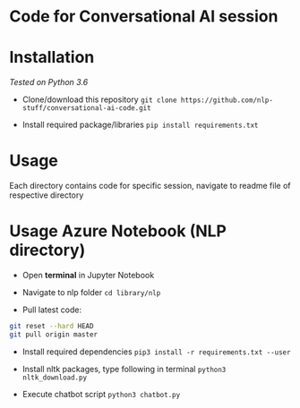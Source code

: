 # Code for Conversational AI session 

# Installation 

*Tested on Python 3.6*

- Clone/download this repository 
`git clone https://github.com/nlp-stuff/conversational-ai-code.git`

- Install required package/libraries
`pip install requirements.txt`

# Usage

Each directory contains code for specific session, navigate to readme file of respective directory



# Usage Azure Notebook (NLP directory)

- Open **terminal** in Jupyter Notebook

- Navigate to nlp folder
`cd library/nlp`

- Pull latest code:
```bash
git reset --hard HEAD
git pull origin master
```

- Install required dependencies 
`pip3 install -r requirements.txt --user`

- Install nltk packages, type following in terminal
`python3 nltk_download.py`

- Execute chatbot script
`python3 chatbot.py`
